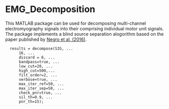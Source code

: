 # EMG_Decomposition
This MATLAB package can be used for decomposing multi-channel electromyography signals into their comprising individual motor unit signals. 
The package implements a blind source separation alogorithm based on the paper published by [Negro et al. (2016)](https://iopscience.iop.org/article/10.1088/1741-2560/13/2/026027/meta).
```
  results = decompose(SIG, ...
      16, ...
      discard = 6, ...
      bandpass=true, ...
      low_cut=20, ...
      high_cut=500,...
      filt_order=2, ...
      verbose=true, ...
      max_iter_ref=50, ...
      max_iter_sep=50, ...
      check_pnr=true, ...
      sil_th=0.9, ...
      pnr_th=15);
```
